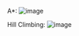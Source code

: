 A*: ![image](https://github.com/user-attachments/assets/e96581d4-035a-4b7e-be78-669264336fb8)

Hill Climbing: ![image](https://github.com/user-attachments/assets/6601d79d-b727-49b9-a633-5b5436083e1c)
